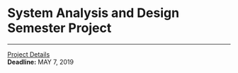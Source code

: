 # System Analysis and Design Semester Project
***
[Project Details](http://avesis.yildiz.edu.tr/ImageOfByte.aspx?Resim=8&SSNO=2&USER=3049)  
**Deadline:** MAY 7, 2019
